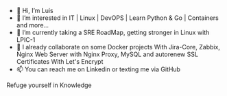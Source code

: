 - 👋 Hi, I’m Luis
- 👀 I’m interested in IT | Linux | DevOPS | Learn Python & Go | Containers and more...
- 🌱 I’m currently taking a SRE RoadMap, getting stronger in Linux with LPIC-1
- 💞️ I already collaborate on some Docker projects With Jira-Core, Zabbix, Nginx Web Server with Nginx Proxy, MySQL and autorenew SSL Certificates With Let's Encrypt
- 📫 You can reach me on Linkedin or texting me via GitHub

Refuge yourself in Knowledge

<!---
lfloresbatista/lfloresbatista is a ✨ special ✨ repository because its `README.md` (this file) appears on your GitHub profile.
You can click the Preview link to take a look at your changes.
--->
